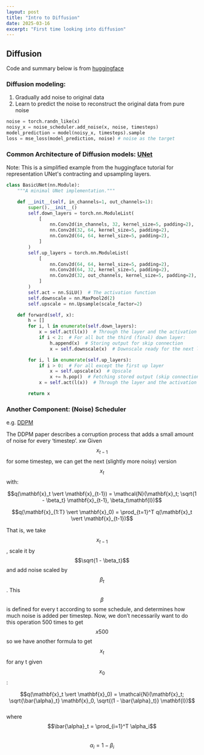 ```yaml
---
layout: post
title: "Intro to Diffusion"
date: 2025-03-16
excerpt: "First time looking into diffusion"
---
```


## Diffusion
Code and summary below is from [huggingface](https://huggingface.co/learn/diffusion-course/en/unit1/1)  
  
### Diffusion modeling:  
1. Gradually add noise to original data  
2. Learn to predict the noise to reconstruct the original data from pure noise  
```python
noise = torch.randn_like(x)
noisy_x = noise_scheduler.add_noise(x, noise, timesteps)
model_prediction = model(noisy_x, timesteps).sample
loss = mse_loss(model_prediction, noise) # noise as the target
```
  
  
### Common Architecture of Diffusion models: [UNet](https://arxiv.org/pdf/1505.04597)
Note: This is a simplified example from the huggingface tutorial for representation UNet's contracting and upsampling layers.

```python
class BasicUNet(nn.Module):
    """A minimal UNet implementation."""

    def __init__(self, in_channels=1, out_channels=1):
        super().__init__()
        self.down_layers = torch.nn.ModuleList(
            [
                nn.Conv2d(in_channels, 32, kernel_size=5, padding=2),
                nn.Conv2d(32, 64, kernel_size=5, padding=2),
                nn.Conv2d(64, 64, kernel_size=5, padding=2),
            ]
        )
        self.up_layers = torch.nn.ModuleList(
            [
                nn.Conv2d(64, 64, kernel_size=5, padding=2),
                nn.Conv2d(64, 32, kernel_size=5, padding=2),
                nn.Conv2d(32, out_channels, kernel_size=5, padding=2),
            ]
        )
        self.act = nn.SiLU()  # The activation function
        self.downscale = nn.MaxPool2d(2)
        self.upscale = nn.Upsample(scale_factor=2)

    def forward(self, x):
        h = []
        for i, l in enumerate(self.down_layers):
            x = self.act(l(x))  # Through the layer and the activation function
            if i < 2:  # For all but the third (final) down layer:
                h.append(x)  # Storing output for skip connection
                x = self.downscale(x)  # Downscale ready for the next layer

        for i, l in enumerate(self.up_layers):
            if i > 0:  # For all except the first up layer
                x = self.upscale(x)  # Upscale
                x += h.pop()  # Fetching stored output (skip connection)
            x = self.act(l(x))  # Through the layer and the activation function

        return x
```

### Another Component: (Noise) Scheduler
e.g. [DDPM](https://arxiv.org/abs/2006.11239)  

The DDPM paper describes a corruption process that adds a small amount of noise for every ‘timestep’.  xw
Given $$x_{t-1}$$ for some timestep, we can get the next (slightly more noisy) version $$x_t$$ with:  

$$q(\mathbf{x}_t \vert \mathbf{x}_{t-1}) = \mathcal{N}(\mathbf{x}_t; \sqrt{1 - \beta_t} \mathbf{x}_{t-1}, \beta_t\mathbf{I})$$
  
$$q(\mathbf{x}_{1:T} \vert \mathbf{x}_0) = \prod_{t=1}^T q(\mathbf{x}_t \vert \mathbf{x}_{t-1})$$

That is, we take $$x_{t-1}$$, scale it by $$\sqrt{1 - \beta_t}$$ and add noise scaled by $$\beta_t$$. This $$\beta$$ is defined for every t according to some schedule, and determines how much noise is added per timestep. Now, we don’t necessarily want to do this operation 500 times to get $$x{500}$$ so we have another formula to get $$x_t$$ for any t given $$x_0$$:  

$$q(\mathbf{x}_t \vert \mathbf{x}_0) = \mathcal{N}(\mathbf{x}_t; \sqrt{\bar{\alpha}_t} \mathbf{x}_0, \sqrt{(1 - \bar{\alpha}_t)} \mathbf{I})$$  
where  
$$\bar{\alpha}_t = \prod_{i=1}^T \alpha_i$$  
$$\alpha_i = 1-\beta_i$$  



